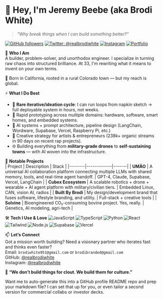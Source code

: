 # 👋 Hey, I'm Jeremy Beebe (aka Brodi White)

> *"Why break things when I can build something better?"*

[![GitHub followers](https://img.shields.io/github/followers/realbrodiwhite?label=Follow&style=social)](https://github.com/realbrodiwhite)
[![Twitter: @realbrodiwhite](https://img.shields.io/twitter/follow/realbrodiwhite?style=social)](https://twitter.com/realbrodiwhite)
[![Instagram](https://img.shields.io/badge/Instagram-@realbrodiwhite-E4405F?style=flat-square&logo=instagram&logoColor=white)](https://instagram.com/realbrodiwhite)
[![Portfolio](https://img.shields.io/badge/Portfolio-Built%20By%20Brodi-blue?style=flat-square)](https://github.com/realbrodiwhite)

🧠 **Who I Am**  
A builder, problem-solver, and unorthodox engineer. I specialize in turning raw chaos into structured brilliance. At 33, I'm rewriting what it means to invent on your own terms.

🌱 Born in California, rooted in a rural Colorado town — but my reach is global.

⚡ **What I Do Best**  
- 🔁 **Rare iterative/ideation cycle**: I can run loops from napkin sketch → full deployable system in hours, not weeks.
- 🧪 Rapid prototyping across multiple domains: hardware, software, smart homes, and embedded systems.
- 🤖 AI systems + prompt architecture, pipeline design (LangChain, Wordware, Supabase, Vercel, Raspberry Pi, etc.)
- 💬 Creative strategy for artists & entrepreneurs (238k+ organic streams in 90 days on recent rap projects).
- 🌐 Building everything from **military-grade drones** to **self-sustaining towns** — with AI woven into the infrastructure.

📁 **Notable Projects**  
| Project | Description | Stack |
|--------|-------------|-------|
| **UMÄO** | A universal AI collaboration platform connecting multiple LLMs with shared memory, tools, and real-time agent handoff. | GPT-4, Claude, Supabase, Vercel, LangChain |
| **Cubex Ecosystem** | A scalable robotics + drone + wearable + AI agent platform with military/civilian tiers. | Embedded Linux, CAN, vision AI, radios |
| **Built By Brodi** | My design/development brand that fuses software, lifestyle branding, and utility. | Full-stack + creative tools |
| **Solvine** | Bioengineered CO₂-consuming bovine project. Yes, really. | Genetics, AI modeling, agri-tech |

🛠️ **Tech I Use & Love**
![JavaScript](https://img.shields.io/badge/JS-F7DF1E?style=flat&logo=javascript&logoColor=black)
![TypeScript](https://img.shields.io/badge/TS-3178C6?style=flat&logo=typescript&logoColor=white)
![Python](https://img.shields.io/badge/Python-3776AB?style=flat&logo=python&logoColor=white)
![React](https://img.shields.io/badge/React-20232A?style=flat&logo=react&logoColor=61DAFB)
![Tailwind](https://img.shields.io/badge/Tailwind-38B2AC?style=flat&logo=tailwindcss&logoColor=white)
![Node.js](https://img.shields.io/badge/Node.js-339933?style=flat&logo=node.js&logoColor=white)
![Supabase](https://img.shields.io/badge/Supabase-3ECF8E?style=flat&logo=supabase&logoColor=white)
![Vercel](https://img.shields.io/badge/Vercel-000000?style=flat&logo=vercel&logoColor=white)

📫 **Let’s Connect**  
Got a mission worth building? Need a visionary partner who iterates fast and thinks even faster?  
Email: `brodiwhite951@gmail.com` or `brodibranded@gmail.com`  
GitHub: [@realbrodiwhite](https://github.com/realbrodiwhite)  
Instagram: [@realbrodiwhite](https://instagram.com/realbrodiwhite)

💭 **“We don’t build things for clout. We build them for culture.”**

Want me to auto-generate this into a GitHub profile README repo and prep your markdown file? I can set that up for you, or even tailor a second version for commercial collabs or investor decks.

